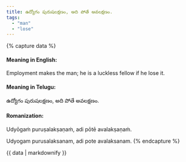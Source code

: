```yaml
---
title: ఉద్యోగం పురుషలక్షణం, అది పోతే అవలక్షణం.
tags:
  - "man"
  - "lose"
---
```


{% capture data %}
#### Meaning in English:
Employment makes the man; he is a luckless fellow if he lose it.

#### Meaning in Telugu:
ఉద్యోగం పురుషలక్షణం, అది పోతే అవలక్షణం.

#### Romanization:
Udyōgaṁ puruṣalakṣaṇaṁ, adi pōtē avalakṣaṇaṁ.

Udyogam purusalaksanam, adi pote avalaksanam.
{% endcapture %}

{{ data | markdownify }}

